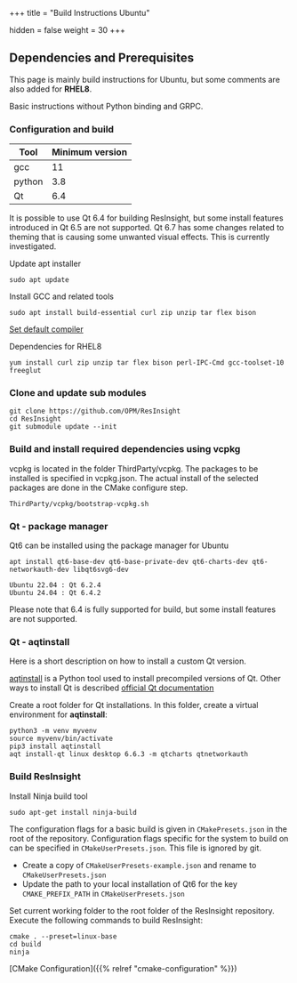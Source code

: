 +++
title = "Build Instructions Ubuntu"

hidden = false
weight = 30
+++

## Dependencies and Prerequisites

This page is mainly build instructions for Ubuntu, but some comments are also added for **RHEL8**.

Basic instructions without Python binding and GRPC.


### Configuration and build

| Tool                    | Minimum version  | 
|-------------------------|------------------|
| gcc                     | 11               | 
| python 				  | 3.8              | 
| Qt 	    			  | 6.4              | 

It is possible to use Qt 6.4 for building ResInsight, but some install features introduced in Qt 6.5 are not supported. Qt 6.7 has some changes related to theming that is causing some unwanted visual effects. This is currently investigated.


Update apt installer

    sudo apt update

Install GCC and related tools

    sudo apt install build-essential curl zip unzip tar flex bison

[Set default compiler](https://linuxconfig.org/how-to-switch-between-multiple-gcc-and-g-compiler-versions-on-ubuntu-20-04-lts-focal-fossa)

Dependencies for RHEL8

    yum install curl zip unzip tar flex bison perl-IPC-Cmd gcc-toolset-10 freeglut

### Clone and update sub modules

	git clone https://github.com/OPM/ResInsight
    cd ResInsight
    git submodule update --init

### Build and install required dependencies using vcpkg
vcpkg is located in the folder ThirdParty/vcpkg. The packages to be installed is specified in vcpkg.json. The actual install of the selected packages are done in the CMake configure step.

    ThirdParty/vcpkg/bootstrap-vcpkg.sh

### Qt - package manager

Qt6 can be installed using the package manager for Ubuntu

    apt install qt6-base-dev qt6-base-private-dev qt6-charts-dev qt6-networkauth-dev libqt6svg6-dev

    Ubuntu 22.04 : Qt 6.2.4
    Ubuntu 24.04 : Qt 6.4.2

Please note that 6.4 is fully supported for build, but some install features are not supported.

### Qt - aqtinstall
Here is a short description on how to install a custom Qt version.

[aqtinstall](https://github.com/miurahr/aqtinstall) is a Python tool used to install precompiled versions of Qt. Other ways to install Qt is described [official Qt documentation](https://www.qt.io/download-qt-installer-oss)


Create a root folder for Qt installations. In this folder, create a virtual environment for **aqtinstall**:

    python3 -m venv myvenv
    source myvenv/bin/activate
    pip3 install aqtinstall
    aqt install-qt linux desktop 6.6.3 -m qtcharts qtnetworkauth
   

### Build ResInsight

Install Ninja build tool
    
    sudo apt-get install ninja-build

The configuration flags for a basic build is given in `CMakePresets.json` in the root of the repository. Configuration flags specific for the system to build on can be specified in `CMakeUserPresets.json`. This file is ignored by git.

- Create a copy of `CMakeUserPresets-example.json` and rename to `CMakeUserPresets.json`
- Update the path to your local installation of Qt6 for the key `CMAKE_PREFIX_PATH` in `CMakeUserPresets.json`

Set current working folder to the root folder of the ResInsight repository. Execute the following commands to build ResInsight:

    cmake . --preset=linux-base
    cd build
    ninja

[CMake Configuration]({{% relref "cmake-configuration" %}})